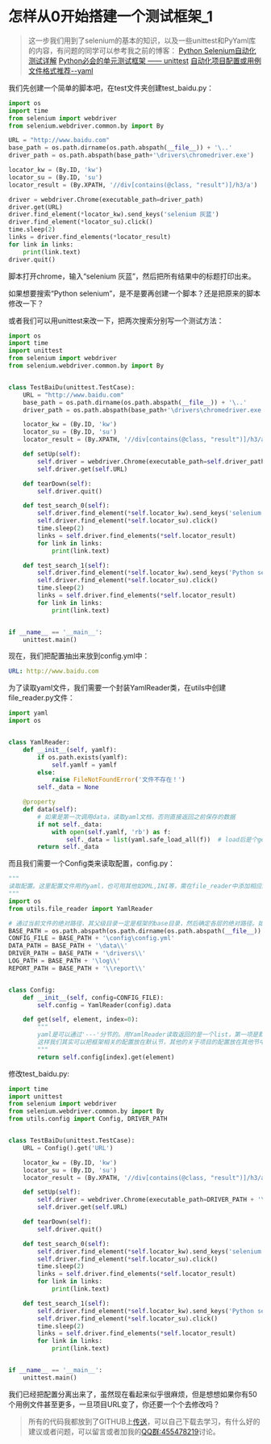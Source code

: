 # 怎样从0开始搭建一个测试框架_1

> 这一步我们用到了selenium的基本的知识，以及一些unittest和PyYaml库的内容，有问题的同学可以参考我之前的博客：
> [Python Selenium自动化测试详解](http://blog.csdn.net/column/details/12694.html)
> [Python必会的单元测试框架 —— unittest](http://blog.csdn.net/huilan_same/article/details/52944782)
> [自动化项目配置或用例文件格式推荐--yaml](http://blog.csdn.net/huilan_same/article/details/52625230)

我们先创建一个简单的脚本吧，在test文件夹创建test_baidu.py：

```python
import os
import time
from selenium import webdriver
from selenium.webdriver.common.by import By

URL = "http://www.baidu.com"
base_path = os.path.dirname(os.path.abspath(__file__)) + '\..'
driver_path = os.path.abspath(base_path+'\drivers\chromedriver.exe')

locator_kw = (By.ID, 'kw')
locator_su = (By.ID, 'su')
locator_result = (By.XPATH, '//div[contains(@class, "result")]/h3/a')

driver = webdriver.Chrome(executable_path=driver_path)
driver.get(URL)
driver.find_element(*locator_kw).send_keys('selenium 灰蓝')
driver.find_element(*locator_su).click()
time.sleep(2)
links = driver.find_elements(*locator_result)
for link in links:
    print(link.text)
driver.quit()
```

脚本打开chrome，输入“selenium 灰蓝”，然后把所有结果中的标题打印出来。

如果想要搜索“Python selenium”，是不是要再创建一个脚本？还是把原来的脚本修改一下？

或者我们可以用unittest来改一下，把两次搜索分别写一个测试方法：

```python
import os
import time
import unittest
from selenium import webdriver
from selenium.webdriver.common.by import By


class TestBaiDu(unittest.TestCase):
    URL = "http://www.baidu.com"
    base_path = os.path.dirname(os.path.abspath(__file__)) + '\..'
    driver_path = os.path.abspath(base_path+'\drivers\chromedriver.exe')

    locator_kw = (By.ID, 'kw')
    locator_su = (By.ID, 'su')
    locator_result = (By.XPATH, '//div[contains(@class, "result")]/h3/a')

    def setUp(self):
        self.driver = webdriver.Chrome(executable_path=self.driver_path)
        self.driver.get(self.URL)

    def tearDown(self):
        self.driver.quit()

    def test_search_0(self):
        self.driver.find_element(*self.locator_kw).send_keys('selenium 灰蓝')
        self.driver.find_element(*self.locator_su).click()
        time.sleep(2)
        links = self.driver.find_elements(*self.locator_result)
        for link in links:
            print(link.text)

    def test_search_1(self):
        self.driver.find_element(*self.locator_kw).send_keys('Python selenium')
        self.driver.find_element(*self.locator_su).click()
        time.sleep(2)
        links = self.driver.find_elements(*self.locator_result)
        for link in links:
            print(link.text)


if __name__ == '__main__':
    unittest.main()
```

现在，我们把配置抽出来放到config.yml中：

```yaml
URL: http://www.baidu.com
```

为了读取yaml文件，我们需要一个封装YamlReader类，在utils中创建file_reader.py文件：

```python
import yaml
import os


class YamlReader:
    def __init__(self, yamlf):
        if os.path.exists(yamlf):
            self.yamlf = yamlf
        else:
            raise FileNotFoundError('文件不存在！')
        self._data = None

    @property
    def data(self):
        # 如果是第一次调用data，读取yaml文档，否则直接返回之前保存的数据
        if not self._data:
            with open(self.yamlf, 'rb') as f:
                self._data = list(yaml.safe_load_all(f))  # load后是个generator，用list组织成列表
        return self._data
```

而且我们需要一个Config类来读取配置，config.py：

```python
"""
读取配置。这里配置文件用的yaml，也可用其他如XML,INI等，需在file_reader中添加相应的Reader进行处理。
"""
import os
from utils.file_reader import YamlReader

# 通过当前文件的绝对路径，其父级目录一定是框架的base目录，然后确定各层的绝对路径。如果你的结构不同，可自行修改。
BASE_PATH = os.path.abspath(os.path.dirname(os.path.abspath(__file__)) + '\..')
CONFIG_FILE = BASE_PATH + '\config\config.yml'
DATA_PATH = BASE_PATH + '\data\\'
DRIVER_PATH = BASE_PATH + '\drivers\\'
LOG_PATH = BASE_PATH + '\log\\'
REPORT_PATH = BASE_PATH + '\\report\\'


class Config:
    def __init__(self, config=CONFIG_FILE):
        self.config = YamlReader(config).data

    def get(self, element, index=0):
        """
        yaml是可以通过'---'分节的。用YamlReader读取返回的是一个list，第一项是默认的节，如果有多个节，可以传入index来获取。
        这样我们其实可以把框架相关的配置放在默认节，其他的关于项目的配置放在其他节中。可以在框架中实现多个项目的测试。
        """
        return self.config[index].get(element)
```

修改test_baidu.py:

```python
import time
import unittest
from selenium import webdriver
from selenium.webdriver.common.by import By
from utils.config import Config, DRIVER_PATH


class TestBaiDu(unittest.TestCase):
    URL = Config().get('URL')

    locator_kw = (By.ID, 'kw')
    locator_su = (By.ID, 'su')
    locator_result = (By.XPATH, '//div[contains(@class, "result")]/h3/a')

    def setUp(self):
        self.driver = webdriver.Chrome(executable_path=DRIVER_PATH + '\chromedriver.exe')
        self.driver.get(self.URL)

    def tearDown(self):
        self.driver.quit()

    def test_search_0(self):
        self.driver.find_element(*self.locator_kw).send_keys('selenium 灰蓝')
        self.driver.find_element(*self.locator_su).click()
        time.sleep(2)
        links = self.driver.find_elements(*self.locator_result)
        for link in links:
            print(link.text)

    def test_search_1(self):
        self.driver.find_element(*self.locator_kw).send_keys('Python selenium')
        self.driver.find_element(*self.locator_su).click()
        time.sleep(2)
        links = self.driver.find_elements(*self.locator_result)
        for link in links:
            print(link.text)


if __name__ == '__main__':
    unittest.main()
```

我们已经把配置分离出来了，虽然现在看起来似乎很麻烦，但是想想如果你有50个用例文件甚至更多，一旦项目URL变了，你还要一个个去修改吗？

> 所有的代码我都放到了GITHUB上[传送](https://github.com/huilansame/Test_framework)，可以自己下载去学习，有什么好的建议或者问题，可以留言或者加我的[QQ群:455478219](https://jq.qq.com/?_wv=1027&k=4EQQKFg)讨论。